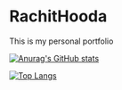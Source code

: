 # RachitHooda
This is my personal portfolio

[![Anurag's GitHub stats](https://github-readme-stats.vercel.app/api?username=Rachit-hooda-18&show_icons=true&theme=radical)](https://github.com/Rachit-hooda-18)


[![Top Langs](https://github-readme-stats.vercel.app/api/top-langs/?username=anuraghazra&layout=compact)](https://github.com/Rachit-hooda-18/github-readme-stats)
